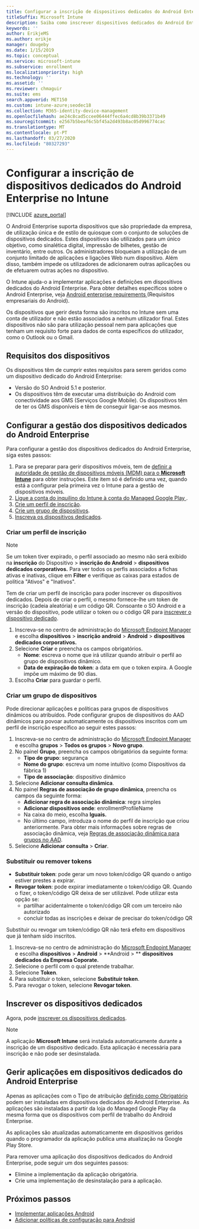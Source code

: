 ```yaml
---
title: Configurar a inscrição de dispositivos dedicados do Android Enterprise no Intune
titleSuffix: Microsoft Intune
description: Saiba como inscrever dispositivos dedicados do Android Enterprise no Intune.
keywords: ''
author: ErikjeMS
ms.author: erikje
manager: dougeby
ms.date: 1/15/2019
ms.topic: conceptual
ms.service: microsoft-intune
ms.subservice: enrollment
ms.localizationpriority: high
ms.technology: ''
ms.assetid: ''
ms.reviewer: chmaguir
ms.suite: ems
search.appverid: MET150
ms.custom: intune-azure;seodec18
ms.collection: M365-identity-device-management
ms.openlocfilehash: ae24c8cad5ccee06444ffec6a4cd8b39b3371b49
ms.sourcegitcommit: e2567b5beaf6c5bf45a2d493b8ac05d996774cac
ms.translationtype: MT
ms.contentlocale: pt-PT
ms.lasthandoff: 03/27/2020
ms.locfileid: "80327293"
---
```

# <a name="set-up-intune-enrollment-of-android-enterprise-dedicated-devices"></a>Configurar a inscrição de dispositivos dedicados do Android Enterprise no Intune

[!INCLUDE [azure_portal](../includes/azure_portal.md)]

O Android Enterprise suporta dispositivos que são propriedade da empresa, de utilização única e de estilo de quiosque com o conjunto de soluções de dispositivos dedicados. Estes dispositivos são utilizados para um único objetivo, como sinalética digital, impressão de bilhetes, gestão de inventário, entre outros. Os administradores bloqueiam a utilização de um conjunto limitado de aplicações e ligações Web num dispositivo. Além disso, também impede os utilizadores de adicionarem outras aplicações ou de efetuarem outras ações no dispositivo.

O Intune ajuda-o a implementar aplicações e definições em dispositivos dedicados do Android Enterprise. Para obter detalhes específicos sobre o Android Enterprise, veja [Android enterprise requirements ](https://support.google.com/work/android/answer/6174145?hl=en&ref_topic=6151012) (Requisitos empresariais do Android).

Os dispositivos que gerir desta forma são inscritos no Intune sem uma conta de utilizador e não estão associados a nenhum utilizador final. Estes dispositivos não são para utilização pessoal nem para aplicações que tenham um requisito forte para dados de conta específicos do utilizador, como o Outlook ou o Gmail.

## <a name="device-requirements"></a>Requisitos dos dispositivos

Os dispositivos têm de cumprir estes requisitos para serem geridos como um dispositivo dedicado do Android Enterprise:

- Versão do SO Android 5.1 e posterior.
- Os dispositivos têm de executar uma distribuição do Android com conectividade aos GMS (Serviços Google Mobile). Os dispositivos têm de ter os GMS disponíveis e têm de conseguir ligar-se aos mesmos.

## <a name="set-up-android-enterprise-dedicated-device-management"></a>Configurar a gestão dos dispositivos dedicados do Android Enterprise

Para configurar a gestão dos dispositivos dedicados do Android Enterprise, siga estes passos:

1. Para se preparar para gerir dispositivos móveis, tem de [definir a autoridade de gestão de dispositivos móveis (MDM) para o **Microsoft Intune**](../fundamentals/mdm-authority-set.md) para obter instruções. Este item só é definido uma vez, quando está a configurar pela primeira vez o Intune para a gestão de dispositivos móveis.
2. [Ligue a conta do inquilino do Intune à conta do Managed Google Play ](connect-intune-android-enterprise.md).
3. [Crie um perfil de inscrição](#create-an-enrollment-profile).
4. [Crie um grupo de dispositivos](#create-a-device-group).
5. [Inscreva os dispositivos dedicados](#enroll-the-dedicated-devices).

### <a name="create-an-enrollment-profile"></a>Criar um perfil de inscrição

> [!NOTE]
> Se um token tiver expirado, o perfil associado ao mesmo não será exibido na **inscrição** do Dispositivo > **inscrição do Android** > **dispositivos dedicados corporativos.** Para ver todos os perfis associados a fichas ativas e inativas, clique em **Filter** e verifique as caixas para estados de política "Ativos" e "Inativos". 

Tem de criar um perfil de inscrição para poder inscrever os dispositivos dedicados. Depois de criar o perfil, o mesmo fornece-lhe um token de inscrição (cadeia aleatória) e um código QR. Consoante o SO Android e a versão do dispositivo, pode utilizar o token ou o código QR para [inscrever o dispositivo dedicado](#enroll-the-dedicated-devices).

1. Inscreva-se no centro de administração do [Microsoft Endpoint Manager](https://go.microsoft.com/fwlink/?linkid=2109431) e escolha **dispositivos** > **inscrição android** > **Android** > **dispositivos dedicados corporativos.**
2. Selecione **Criar** e preencha os campos obrigatórios.
    - **Nome**: escreva o nome que irá utilizar quando atribuir o perfil ao grupo de dispositivos dinâmico.
    - **Data de expiração do token**: a data em que o token expira. A Google impõe um máximo de 90 dias.
3. Escolha **Criar** para guardar o perfil.

### <a name="create-a-device-group"></a>Criar um grupo de dispositivos

Pode direcionar aplicações e políticas para grupos de dispositivos dinâmicos ou atribuídos. Pode configurar grupos de dispositivos do AAD dinâmicos para povoar automaticamente os dispositivos inscritos com um perfil de inscrição específico ao seguir estes passos:

1. Inscreva-se no centro de administração do [Microsoft Endpoint Manager](https://go.microsoft.com/fwlink/?linkid=2109431) e escolha **grupos** > **Todos os grupos** > **Novo grupo**.
2. No painel **Grupo**, preencha os campos obrigatórios da seguinte forma:
    - **Tipo de grupo**: segurança
    - **Nome do grupo**: escreva um nome intuitivo (como Dispositivos da fábrica 1)
    - **Tipo de associação**: dispositivo dinâmico
3. Selecione **Adicionar consulta dinâmica**.
4. No painel **Regras de associação de grupo dinâmica**, preencha os campos da seguinte forma:
    - **Adicionar regra de associação dinâmica**: regra simples
    - **Adicionar dispositivos onde**: enrollmentProfileName
    - Na caixa do meio, escolha **Iguais.**
    - No último campo, introduza o nome do perfil de inscrição que criou anteriormente.
    Para obter mais informações sobre regras de associação dinâmica, veja [Regras de associação dinâmica para grupos no AAD](https://docs.microsoft.com/azure/active-directory/users-groups-roles/groups-dynamic-membership). 
5. Selecione **Adicionar consulta** > **Criar**.

### <a name="replace-or-remove-tokens"></a>Substituir ou remover tokens

- **Substituir token**: pode gerar um novo token/código QR quando o antigo estiver prestes a expirar.
- **Revogar token**: pode expirar imediatamente o token/código QR. Quando o fizer, o token/código QR deixa de ser utilizável. Pode utilizar esta opção se:
  - partilhar acidentalmente o token/código QR com um terceiro não autorizado
  - concluir todas as inscrições e deixar de precisar do token/código QR

Substituir ou revogar um token/código QR não terá efeito em dispositivos que já tenham sido inscritos.

1. Inscreva-se no centro de administração do [Microsoft Endpoint Manager](https://go.microsoft.com/fwlink/?linkid=2109431) e escolha **dispositivos** > **Android** > **Android > ** **dispositivos dedicados da Empresa Coporate.**
2. Selecione o perfil com o qual pretende trabalhar.
3. Selecione **Token**.
4. Para substituir o token, selecione **Substituir token**.
5. Para revogar o token, selecione **Revogar token**.

## <a name="enroll-the-dedicated-devices"></a>Inscrever os dispositivos dedicados

Agora, pode [inscrever os dispositivos dedicados](android-dedicated-devices-fully-managed-enroll.md).

> [!NOTE]
> A aplicação **Microsoft Intune** será instalada automaticamente durante a inscrição de um dispositivo dedicado.  Esta aplicação é necessária para inscrição e não pode ser desinstalada. 

## <a name="managing-apps-on-android-enterprise-dedicated-devices"></a>Gerir aplicações em dispositivos dedicados do Android Enterprise

Apenas as aplicações com o Tipo de atribuição [definido como Obrigatório](../apps/apps-deploy.md#assign-an-app) podem ser instaladas em dispositivos dedicados do Android Enterprise. As aplicações são instaladas a partir da loja do Managed Google Play da mesma forma que os dispositivos com perfil de trabalho do Android Enterprise.

As aplicações são atualizadas automaticamente em dispositivos geridos quando o programador da aplicação publica uma atualização na Google Play Store.

Para remover uma aplicação dos dispositivos dedicados do Android Enterprise, pode seguir um dos seguintes passos:
- Elimine a implementação da aplicação obrigatória.
- Crie uma implementação de desinstalação para a aplicação.

## <a name="next-steps"></a>Próximos passos
- [Implementar aplicações Android](../apps/apps-deploy.md)
- [Adicionar políticas de configuração para Android](../configuration/device-profiles.md)

